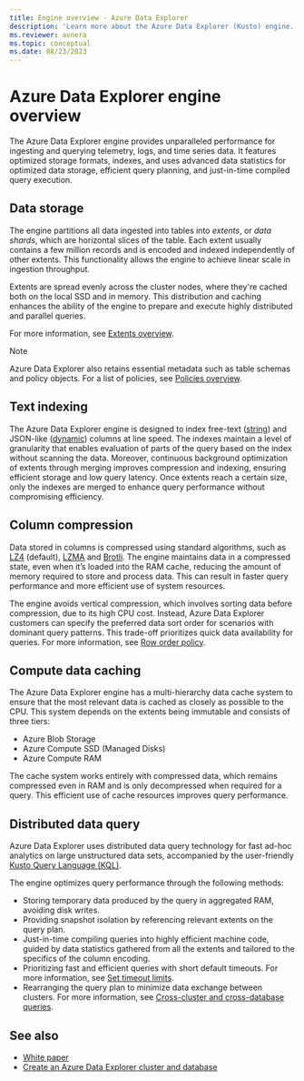 ```yaml
---
title: Engine overview - Azure Data Explorer 
description: 'Learn more about the Azure Data Explorer (Kusto) engine.'
ms.reviewer: avnera
ms.topic: conceptual
ms.date: 08/23/2023
---
```

# Azure Data Explorer engine overview

The Azure Data Explorer engine provides unparalleled performance for ingesting and querying telemetry, logs, and time series data. It features optimized storage formats, indexes, and uses advanced data statistics for optimized data storage, efficient query planning, and just-in-time compiled query execution.

## Data storage

The engine partitions all data ingested into tables into *extents*, or *data shards*, which are horizontal slices of the table. Each extent usually contains a few million records and is encoded and indexed independently of other extents. This functionality allows the engine to achieve linear scale in ingestion throughput.

Extents are spread evenly across the cluster nodes, where they're cached both on the local SSD and in memory. This distribution and caching enhances the ability of the engine to prepare and execute highly distributed and parallel queries.

For more information, see [Extents overview](kusto/management/extents-overview.md).

> [!NOTE]
> Azure Data Explorer also retains essential metadata such as table schemas and policy objects. For a list of policies, see [Policies overview](kusto/management/policies.md).

## Text indexing

The Azure Data Explorer engine is designed to index free-text ([string](kusto/query/scalar-data-types/string.md)) and JSON-like ([dynamic](kusto/query/scalar-data-types/dynamic.md)) columns at line speed. The indexes maintain a level of granularity that enables evaluation of parts of the query based on the index without scanning the data. Moreover, continuous background optimization of extents through merging improves compression and indexing, ensuring efficient storage and low query latency. Once extents reach a certain size, only the indexes are merged to enhance query performance without compromising efficiency.

## Column compression

Data stored in columns is compressed using standard algorithms, such as [LZ4](https://en.wikipedia.org/wiki/LZ4_(compression_algorithm)) (default), [LZMA](https://en.wikipedia.org/wiki/Lempel%E2%80%93Ziv%E2%80%93Markov_chain_algorithm) and [Brotli](https://en.wikipedia.org/wiki/Brotli). The engine maintains data in a compressed state, even when it’s loaded into the RAM cache, reducing the amount of memory required to store and process data. This can result in faster query performance and more efficient use of system resources.

The engine avoids vertical compression, which involves sorting data before compression, due to its high CPU cost. Instead, Azure Data Explorer customers can specify the preferred data sort order for scenarios with dominant query patterns. This trade-off prioritizes quick data availability for queries. For more information, see [Row order policy](kusto/management/roworderpolicy.md).

## Compute data caching

The Azure Data Explorer engine has a multi-hierarchy data cache system to ensure that the most relevant data is cached as closely as possible to the CPU. This system depends on the extents being immutable and consists of three tiers:

* Azure Blob Storage
* Azure Compute SSD (Managed Disks)
* Azure Compute RAM

The cache system works entirely with compressed data, which remains compressed even in RAM and is only decompressed when required for a query. This efficient use of cache resources improves query performance.

## Distributed data query

Azure Data Explorer uses distributed data query technology for fast ad-hoc analytics on large unstructured data sets, accompanied by the user-friendly [Kusto Query Language (KQL)](kusto/query/index.md).

The engine optimizes query performance through the following methods:

* Storing temporary data produced by the query in aggregated RAM, avoiding disk writes.
* Providing snapshot isolation by referencing relevant extents on the query plan.
* Just-in-time compiling queries into highly efficient machine code, guided by data statistics gathered from all the extents and tailored to the specifics of the column encoding.
* Prioritizing fast and efficient queries with short default timeouts. For more information, see [Set timeout limits](set-timeout-limits.md).
* Rearranging the query plan to minimize data exchange between clusters. For more information, see [Cross-cluster and cross-database queries](kusto/query/cross-cluster-or-database-queries.md).

## See also

* [White paper](https://azure.microsoft.com/resources/azure-data-explorer/)
* [Create an Azure Data Explorer cluster and database](create-cluster-and-database.md)
